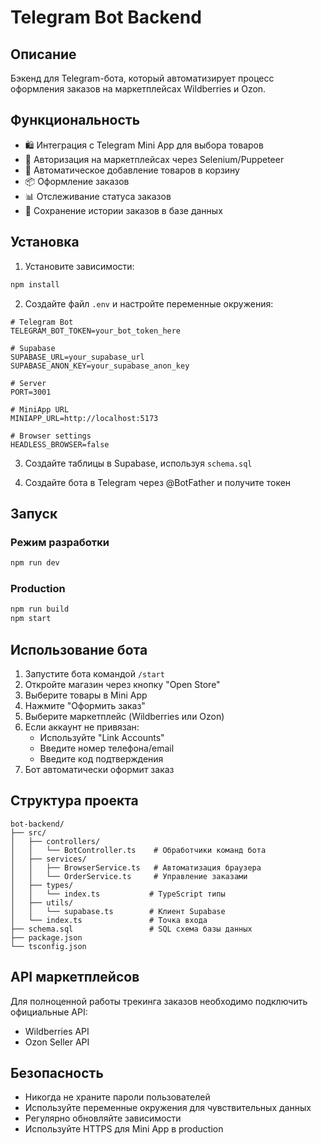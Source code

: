 # Telegram Bot Backend

## Описание

Бэкенд для Telegram-бота, который автоматизирует процесс оформления заказов на маркетплейсах Wildberries и Ozon.

## Функциональность

- 🛍 Интеграция с Telegram Mini App для выбора товаров
- 🔐 Авторизация на маркетплейсах через Selenium/Puppeteer
- 🛒 Автоматическое добавление товаров в корзину
- 📦 Оформление заказов
- 📊 Отслеживание статуса заказов
- 💾 Сохранение истории заказов в базе данных

## Установка

1. Установите зависимости:
```bash
npm install
```

2. Создайте файл `.env` и настройте переменные окружения:
```env
# Telegram Bot
TELEGRAM_BOT_TOKEN=your_bot_token_here

# Supabase
SUPABASE_URL=your_supabase_url
SUPABASE_ANON_KEY=your_supabase_anon_key

# Server
PORT=3001

# MiniApp URL
MINIAPP_URL=http://localhost:5173

# Browser settings
HEADLESS_BROWSER=false
```

3. Создайте таблицы в Supabase, используя `schema.sql`

4. Создайте бота в Telegram через @BotFather и получите токен

## Запуск

### Режим разработки
```bash
npm run dev
```

### Production
```bash
npm run build
npm start
```

## Использование бота

1. Запустите бота командой `/start`
2. Откройте магазин через кнопку "Open Store"
3. Выберите товары в Mini App
4. Нажмите "Оформить заказ"
5. Выберите маркетплейс (Wildberries или Ozon)
6. Если аккаунт не привязан:
   - Используйте "Link Accounts"
   - Введите номер телефона/email
   - Введите код подтверждения
7. Бот автоматически оформит заказ

## Структура проекта

```
bot-backend/
├── src/
│   ├── controllers/
│   │   └── BotController.ts    # Обработчики команд бота
│   ├── services/
│   │   ├── BrowserService.ts   # Автоматизация браузера
│   │   └── OrderService.ts     # Управление заказами
│   ├── types/
│   │   └── index.ts           # TypeScript типы
│   ├── utils/
│   │   └── supabase.ts        # Клиент Supabase
│   └── index.ts               # Точка входа
├── schema.sql                 # SQL схема базы данных
├── package.json
└── tsconfig.json
```

## API маркетплейсов

Для полноценной работы трекинга заказов необходимо подключить официальные API:
- Wildberries API
- Ozon Seller API

## Безопасность

- Никогда не храните пароли пользователей
- Используйте переменные окружения для чувствительных данных
- Регулярно обновляйте зависимости
- Используйте HTTPS для Mini App в production
